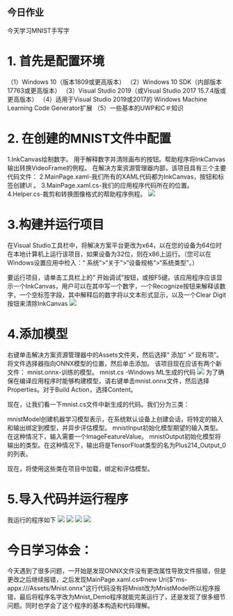 ## 今日作业
今天学习MNIST手写字
# 1. 首先是配置环境
（1）Windows 10（版本1809或更高版本）
（2）Windows 10 SDK（内部版本17763或更高版本）
（3）Visual Studio 2019（或Visual Studio 2017 15.7.4版或更高版本）
（4）适用于Visual Studio 2019或2017的 Windows Machine Learning Code Generator扩展
（5）一些基本的UWP和C＃知识
# 2. 在创建的MNIST文件中配置
1.InkCanvas绘制数字。 用于解释数字并清除画布的按钮。帮助程序将InkCanvas输出转换VideoFrame的例程。 在解决方案资源管理器内部，该项目具有三个主要代码文件：
2.MainPage.xaml-我们所有的XAML代码都为InkCanvas，按钮和标签创建UI 。
3.MainPage.xaml.cs-我们的应用程序代码所在的位置。
4.Helper.cs-裁剪和转换图像格式的帮助程序例程。
![](.\media\94.jpg)
# 3.构建并运行项目
在Visual Studio工具栏中，将解决方案平台更改为x64，以在您的设备为64位时在本地计算机上运行该项目，如果设备为32位，则在x86上运行。（您可以在Windows设置应用中检入：“ 系统”>“关于”>“设备规格”>“系统类型”。）

要运行项目，请单击工具栏上的“ 开始调试”按钮，或按F5键。该应用程序应该显示一个InkCanvas，用户可以在其中写一个数字，一个Recognize按钮来解释该数字，一个空标签字段，其中解释后的数字将以文本形式显示，以及一个Clear Digit按钮来清除InkCanvas
![](.\media\93.jpg)
# 4.添加模型
右键单击解决方案资源管理器中的Assets文件夹，然后选择“ 添加” >“ 现有项”。将文件选择器指向ONNX模型的位置，然后单击添加。
该项目现在应该有两个新文件： mnist.onnx-训练的模型。 mnist.cs -Windows ML生成的代码
![](.\media\92.jpg)
为了确保在编译应用程序时能够构建模型，请右键单击mnist.onnx文件，然后选择Properties。对于Build Action，选择Content。

现在，让我们看一下mnist.cs文件中新生成的代码。我们分为三类：

mnistModel创建机器学习模型表示，在系统默认设备上创建会话，将特定的输入和输出绑定到模型，并异步评估模型。 mnistInput初始化模型期望的输入类型。在这种情况下，输入需要一个ImageFeatureValue。 mnistOutput初始化模型将输出的类型。在这种情况下，输出将是TensorFloat类型的名为Plus214_Output_0的列表。

现在，将使用这些类在项目中加载，绑定和评估模型。
# 5.导入代码并运行程序
我运行的程序如下
![](.\media\91.jpg)
![](.\media\90.jpg)
![](.\media\99.jpg)
![](.\media\100.jpg)
# 今日学习体会：
今天遇到了很多问题，一开始是发现ONNX文件没有更改属性导致文件报错，但是更改之后继续报错，之后发现MainPage.xaml.cs中new Uri($"ms-appx:///Assets/Mnist.onnx"这行代码没有将Mnist改为MnistModel所以程序报错，最后将程序名字改为Mnist_Demo程序就能完美运行了，还是发现了很多细节问题。同时也学会了这个程序的基本构造和代码理解。


